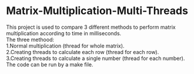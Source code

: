 # Matrix-Multiplication-Multi-Threads
This project is used to compare 3 different methods to perform matrix multiplication according to time in milliseconds. <br />
The three methood: <br />
  1.Normal multiplication (thread for whole matrix). <br />
  2.Creating threads to calculate each row (thread for each row). <br />
  3.Creating threads to calculate a single number (thread for each number). <br />
The code can be run by a make file.
